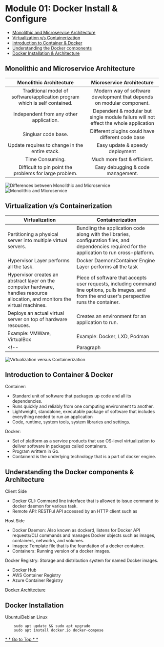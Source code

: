 # Module 01: Docker Install & Configure
 * [Monolithic and Microservice Architecture](https://github.com/chaulags/learnDocker/tree/main/Module01#monolithic-and-microservice-architecture)
 * [Virtualization v/s Containerization](https://github.com/chaulags/learnDocker/tree/main/Module01#virtualization-vs-containerization) 
 * [Introduction to Container & Docker](https://github.com/chaulags/learnDocker/tree/main/Module01#introduction-to-container--docker)
 * [Understanding the Docker components](https://github.com/chaulags/learnDocker/tree/main/Module01#understanding-the-docker-components--architecture)
 * [Docker Installation & Architecture](https://github.com/chaulags/learnDocker/tree/main/Module01#docker-installation)


## Monolithic and Microservice Architecture


| Monolithic Architecture      | Microservice Architecture |
| :-----------: | :-----------: |
| Traditional model of software/application program which is self contained.      | Modern way of software development that depends on modular component. |
| Independent from any other application.   | Dependent & modular but single module failure will not effect the whole application        |
| Singluar code base.   | Different plugins could have different code base        |
| Update requires to change in the entire stack.   | Easy update & speedy deployment        |
| Time Consuming.   | Much more fast & efficient.        |
| Difficult to pin point the problems for large problem.   | Easy debugging & code management.        |


![Differences between Monolithic and Microservice](https://miro.medium.com/max/1000/1*b5vneT_J4-dKejbYH4o5qg.png)
![Monolithic and Microservice](https://wac-cdn.atlassian.com/dam/jcr:b2be0d53-f4b2-46d8-9a34-993048cc6225/Monolith%20Vs%20Microservice%20image.png?cdnVersion=549)


## Virtualization v/s Containerization 

| Virtualization      | Containerization |
| ----------- | ----------- |
| Partitioning a physical server into multiple virtual servers.      | Bundling the application code along with the libraries, configuration files, and dependencies required for the application to run cross-platform.  |
| Hypervisor Layer performs all the task.   | Docker Daemon/Container Engine Layer performs all the task        |
| Hypervisor creates an abstract layer on the computer hardware, handles resource allocation, and monitors the virtual machines.   | Piece of software that accepts user requests, including command line options, pulls images, and from the end user's perspective runs the container.        |
| Deploys an actual virtual server on top of hardware resouces.   | Creates an environment for an application to run.      |
| Example: VMWare, VirtualBox   | Example: Docker, LXD, Podman        |
<!-- | Paragraph   | Text        | -->


![Virtualization versus Containerization](https://images.contentstack.io/v3/assets/blt300387d93dabf50e/bltb6200bc085503718/5e1f209a63d1b6503160c6d5/containers-vs-virtual-machines.jpg)

## Introduction to Container & Docker

Container:
* Standard unit of software that packages up code and all its dependencies.
* Runs quickly and reliably from one computing environment to another.
* Lightweight, standalone, executable package of software that includes everything needed to run an application
* Code, runtime, system tools, system libraries and settings.

Docker:
* Set of platform as a service products that use OS-level virtualization to deliver software in packages called containers.
* Program writtern in Go.
* Containerd is the underlying technology that is a part of docker engine.


## Understanding the Docker components & Architecture
Client Side
* Docker CLI: Command line interface that is allowed to issue command to docker daemon for various task.
* Remote API: RESTFul API accessed  by an HTTP client  such as 

Host Side
* Docker Daemon: Also known as dockerd, listens for Docker API requests/CLI commands and manages Docker objects such as images, containers, networks, and volumes.
* Images: Template file that is the foundation of a docker container.
* Containers: Running version of a docker images.

Docker Registry: Storage and distribution system for named Docker images. 
* Docker Hub
* AWS Container Registry
* Azure Container Registry

[Docker Architecture](https://docs.docker.com/engine/images/architecture.svg)

## Docker Installation

Ubuntu/Debian Linux
```
    sudo apt update && sudo apt upgrade
    sudo apt install docker.io docker-compose
```


[ * * Go to Top * * ](https://github.com/chaulags/learnDocker/tree/main/Module01#module-01-docker-install--configure)
